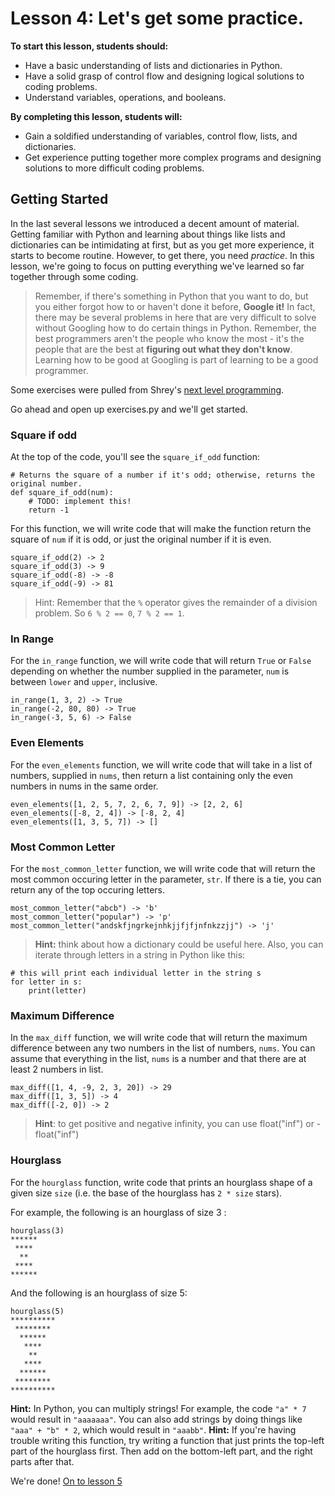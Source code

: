 # Lesson 4: Let's get some practice.

**To start this lesson, students should:**

* Have a basic understanding of lists and dictionaries in Python.
* Have a solid grasp of control flow and designing logical solutions to coding problems.
* Understand variables, operations, and booleans.

**By completing this lesson, students will:**

* Gain a soldified understanding of variables, control flow, lists, and dictionaries.
* Get experience putting together more complex programs and designing solutions to more difficult coding problems.

## Getting Started

In the last several lessons we introduced a decent amount of material. Getting familiar with Python and learning about things like lists and dictionaries can be intimidating at first, but as you get more experience, it starts to become routine. However, to get there, you need *practice*. In this lesson, we're going to focus on putting everything we've learned so far together through some coding.

> Remember, if there's something in Python that you want to do, but you either forgot how to or haven't done it before, **Google it!** In fact, there may be several problems in here that are very difficult to solve without Googling how to do certain things in Python. Remember, the best programmers aren't the people who know the most - it's the people that are the best at **figuring out what they don't know**. Learning how to be good at Googling is part of learning to be a good programmer.

Some exercises were pulled from Shrey's [next level programming](https://github.com/ShreyGupta19/streetcode-next-level/blob/master/labs/lab1.md). 

Go ahead and open up exercises.py and we'll get started.

### Square if odd

At the top of the code, you'll see the `square_if_odd` function:

    # Returns the square of a number if it's odd; otherwise, returns the original number.
    def square_if_odd(num): 
        # TODO: implement this!
        return -1

For this function, we will write code that will make the function return the square of `num` if it is odd, or just the original number if it is even.

    square_if_odd(2) -> 2
    square_if_odd(3) -> 9
    square_if_odd(-8) -> -8
    square_if_odd(-9) -> 81

> Hint: Remember that the `%` operator gives the remainder of a division problem. So `6 % 2 == 0`, `7 % 2 == 1`.

### In Range    

For the `in_range` function, we will write code that will return `True` or `False` depending on whether the number supplied in the parameter, `num` is between `lower` and `upper`, inclusive.

    in_range(1, 3, 2) -> True
    in_range(-2, 80, 80) -> True
    in_range(-3, 5, 6) -> False

### Even Elements

For the `even_elements` function, we will write code that will take in a list of numbers, supplied in `nums`, then return a list containing only the even numbers in nums in the same order.

    even_elements([1, 2, 5, 7, 2, 6, 7, 9]) -> [2, 2, 6]
    even_elements([-8, 2, 4]) -> [-8, 2, 4]
    even_elements([1, 3, 5, 7]) -> []

### Most Common Letter

For the `most_common_letter` function, we will write code that will return the most common occuring letter in the parameter, `str`. If there is a tie, you can return any of the top occuring letters.

    most_common_letter("abcb") -> 'b'
    most_common_letter("popular") -> 'p'
    most_common_letter("andskfjngrkejnhkjjfjfjnfnkzzjj") -> 'j'

> **Hint:** think about how a dictionary could be useful here. Also, you can iterate through letters in a string in Python like this:

    # this will print each individual letter in the string s
    for letter in s:
        print(letter)

### Maximum Difference

In the `max_diff` function, we will write code that will return the maximum difference between any two numbers in the list of numbers, `nums`. You can assume that everything in the list, `nums` is a number and that there are at least 2 numbers in list.

    max_diff([1, 4, -9, 2, 3, 20]) -> 29
    max_diff([1, 3, 5]) -> 4
    max_diff([-2, 0]) -> 2

> **Hint**: to get positive and negative infinity, you can use float("inf") or -float("inf")

### Hourglass

For the `hourglass` function, write code that prints an hourglass shape of a given size `size` (i.e. the base of the hourglass has `2 * size` stars).

For example, the following is an hourglass of size 3 :

    hourglass(3) 
    ******
     ****
      **
     ****
    ******

And the following is an hourglass of size 5:

    hourglass(5)
    **********
     ********
      ******
       ****
        **
       ****
      ******
     ********
    **********

**Hint:** In Python, you can multiply strings! For example, the code `"a" * 7` would result in `"aaaaaaa"`. You can also add strings by doing things like `"aaa" + "b" * 2`, which would result in `"aaabb"`.
**Hint:** If you're having trouble writing this function, try writing a function that just prints the top-left part of the hourglass first. Then add on the bottom-left part, and the right parts after that.

We're done! [On to lesson 5](../Lesson5)